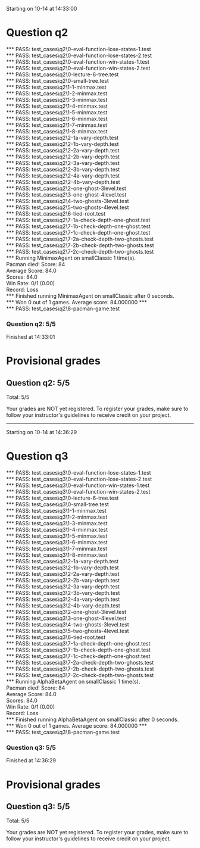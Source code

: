 Starting on 10-14 at 14:33:00

Question q2
===========

*** PASS: test_cases\q2\0-eval-function-lose-states-1.test  
*** PASS: test_cases\q2\0-eval-function-lose-states-2.test  
*** PASS: test_cases\q2\0-eval-function-win-states-1.test  
*** PASS: test_cases\q2\0-eval-function-win-states-2.test  
*** PASS: test_cases\q2\0-lecture-6-tree.test  
*** PASS: test_cases\q2\0-small-tree.test  
*** PASS: test_cases\q2\1-1-minmax.test  
*** PASS: test_cases\q2\1-2-minmax.test  
*** PASS: test_cases\q2\1-3-minmax.test  
*** PASS: test_cases\q2\1-4-minmax.test  
*** PASS: test_cases\q2\1-5-minmax.test  
*** PASS: test_cases\q2\1-6-minmax.test  
*** PASS: test_cases\q2\1-7-minmax.test  
*** PASS: test_cases\q2\1-8-minmax.test  
*** PASS: test_cases\q2\2-1a-vary-depth.test  
*** PASS: test_cases\q2\2-1b-vary-depth.test  
*** PASS: test_cases\q2\2-2a-vary-depth.test  
*** PASS: test_cases\q2\2-2b-vary-depth.test  
*** PASS: test_cases\q2\2-3a-vary-depth.test  
*** PASS: test_cases\q2\2-3b-vary-depth.test  
*** PASS: test_cases\q2\2-4a-vary-depth.test  
*** PASS: test_cases\q2\2-4b-vary-depth.test  
*** PASS: test_cases\q2\2-one-ghost-3level.test  
*** PASS: test_cases\q2\3-one-ghost-4level.test  
*** PASS: test_cases\q2\4-two-ghosts-3level.test  
*** PASS: test_cases\q2\5-two-ghosts-4level.test  
*** PASS: test_cases\q2\6-tied-root.test  
*** PASS: test_cases\q2\7-1a-check-depth-one-ghost.test  
*** PASS: test_cases\q2\7-1b-check-depth-one-ghost.test  
*** PASS: test_cases\q2\7-1c-check-depth-one-ghost.test  
*** PASS: test_cases\q2\7-2a-check-depth-two-ghosts.test  
*** PASS: test_cases\q2\7-2b-check-depth-two-ghosts.test  
*** PASS: test_cases\q2\7-2c-check-depth-two-ghosts.test  
*** Running MinimaxAgent on smallClassic 1 time(s).  
Pacman died! Score: 84  
Average Score: 84.0  
Scores:        84.0  
Win Rate:      0/1 (0.00)  
Record:        Loss  
*** Finished running MinimaxAgent on smallClassic after 0 seconds.  
*** Won 0 out of 1 games. Average score: 84.000000 ***  
*** PASS: test_cases\q2\8-pacman-game.test  

### Question q2: 5/5 ###


Finished at 14:33:01

Provisional grades
==================
Question q2: 5/5
------------------
Total: 5/5

Your grades are NOT yet registered.  To register your grades, make sure
to follow your instructor's guidelines to receive credit on your project.

___

Starting on 10-14 at 14:36:29

Question q3
===========

*** PASS: test_cases\q3\0-eval-function-lose-states-1.test  
*** PASS: test_cases\q3\0-eval-function-lose-states-2.test  
*** PASS: test_cases\q3\0-eval-function-win-states-1.test  
*** PASS: test_cases\q3\0-eval-function-win-states-2.test  
*** PASS: test_cases\q3\0-lecture-6-tree.test  
*** PASS: test_cases\q3\0-small-tree.test  
*** PASS: test_cases\q3\1-1-minmax.test  
*** PASS: test_cases\q3\1-2-minmax.test  
*** PASS: test_cases\q3\1-3-minmax.test  
*** PASS: test_cases\q3\1-4-minmax.test  
*** PASS: test_cases\q3\1-5-minmax.test  
*** PASS: test_cases\q3\1-6-minmax.test  
*** PASS: test_cases\q3\1-7-minmax.test  
*** PASS: test_cases\q3\1-8-minmax.test  
*** PASS: test_cases\q3\2-1a-vary-depth.test  
*** PASS: test_cases\q3\2-1b-vary-depth.test  
*** PASS: test_cases\q3\2-2a-vary-depth.test  
*** PASS: test_cases\q3\2-2b-vary-depth.test  
*** PASS: test_cases\q3\2-3a-vary-depth.test  
*** PASS: test_cases\q3\2-3b-vary-depth.test  
*** PASS: test_cases\q3\2-4a-vary-depth.test  
*** PASS: test_cases\q3\2-4b-vary-depth.test  
*** PASS: test_cases\q3\2-one-ghost-3level.test  
*** PASS: test_cases\q3\3-one-ghost-4level.test  
*** PASS: test_cases\q3\4-two-ghosts-3level.test  
*** PASS: test_cases\q3\5-two-ghosts-4level.test  
*** PASS: test_cases\q3\6-tied-root.test  
*** PASS: test_cases\q3\7-1a-check-depth-one-ghost.test  
*** PASS: test_cases\q3\7-1b-check-depth-one-ghost.test  
*** PASS: test_cases\q3\7-1c-check-depth-one-ghost.test  
*** PASS: test_cases\q3\7-2a-check-depth-two-ghosts.test  
*** PASS: test_cases\q3\7-2b-check-depth-two-ghosts.test  
*** PASS: test_cases\q3\7-2c-check-depth-two-ghosts.test  
*** Running AlphaBetaAgent on smallClassic 1 time(s).  
Pacman died! Score: 84  
Average Score: 84.0  
Scores:        84.0  
Win Rate:      0/1 (0.00)  
Record:        Loss  
*** Finished running AlphaBetaAgent on smallClassic after 0 seconds.  
*** Won 0 out of 1 games. Average score: 84.000000 ***  
*** PASS: test_cases\q3\8-pacman-game.test  

### Question q3: 5/5 ###


Finished at 14:36:29

Provisional grades
==================
Question q3: 5/5
------------------
Total: 5/5

Your grades are NOT yet registered.  To register your grades, make sure
to follow your instructor's guidelines to receive credit on your project.

